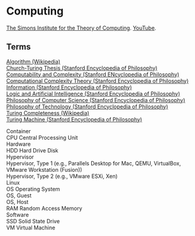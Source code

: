 # Computing

[The Simons Institute for the Theory of Computing](https://simons.berkeley.edu). [YouTube](https://www.youtube.com/user/SimonsInstitute).<br>

## Terms

[Algorithm (Wikipedia)](https://en.wikipedia.org/wiki/Algorithm)<br>
[Church-Turing Thesis (Stanford Encyclopedia of Philosophy)](https://plato.stanford.edu/entries/church-turing/)<br>
[Computability and Complexity (Stanford ENcyclopedia of Philosophy)](https://plato.stanford.edu/entries/computability/)<br>
[Computational Complexity Theory (Stanford Encyclopedia of Philosophy)](https://plato.stanford.edu/entries/computational-complexity/)<br>
[Information (Stanford Encyclopedia of Philosophy)](https://plato.stanford.edu/entries/information/)<br>
[Logic and Artificial Intelligence (Stanford Encyclopedia of Philosophy)](https://plato.stanford.edu/entries/logic-ai/)<br>
[Philosophy of Computer Science (Stanford Encyclopedia of Philosophy)](https://plato.stanford.edu/entries/computer-science/)<br>
[Philosophy of Technology (Stanford Encyclopedia of Philosophy)](https://plato.stanford.edu/entries/technology/)<br>
[Turing Completeness (Wikipedia)](https://en.wikipedia.org/wiki/Turing_completeness)<br>
[Turing Machine (Stanford Encyclopedia of Philosophy)](https://plato.stanford.edu/entries/turing-machine/)<br>

Container<br>
CPU Central Processing Unit<br>
Hardware<br>
HDD Hard Drive Disk<br>
Hypervisor<br>
Hypervisor, Type 1 (e.g., Parallels Desktop for Mac, QEMU, VirtualBox, VMware Workstation (Fusion))<br>
Hypervisor, Type 2 (e.g., VMware ESXi, Xen)<br>
Linux<br>
OS Operating System<br>
OS, Guest<br>
OS, Host<br>
RAM Random Access Memory<br>
Software<br>
SSD Solid State Drive<br>
VM Virtual Machine<br>